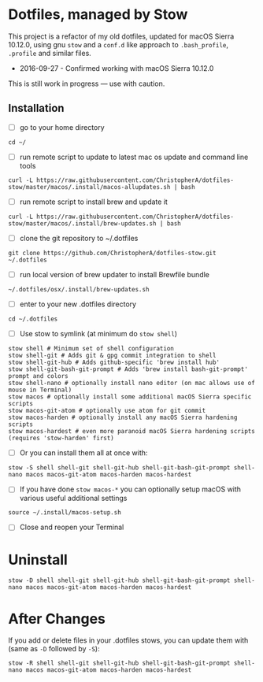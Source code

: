 # Dotfiles, managed by Stow

This project is a refactor of my old dotfiles, updated for macOS Sierra 10.12.0, using gnu `stow` and a `conf.d` like approach to `.bash_profile`, `.profile` and similar files.

* 2016-09-27 - Confirmed working with macOS Sierra 10.12.0

This is still work in progress — use with caution.

## Installation

* [ ] go to your home directory
~~~
cd ~/
~~~
* [ ] run remote script to update to latest mac os update and command line tools
~~~
curl -L https://raw.githubusercontent.com/ChristopherA/dotfiles-stow/master/macos/.install/macos-allupdates.sh | bash
~~~
* [ ] run remote script to install brew and update it
~~~
curl -L https://raw.githubusercontent.com/ChristopherA/dotfiles-stow/master/macos/.install/brew-updates.sh | bash
~~~
* [ ] clone the git repository to ~/.dotfiles
~~~
git clone https://github.com/ChristopherA/dotfiles-stow.git ~/.dotfiles
~~~
* [ ] run local version of brew updater to install Brewfile bundle
~~~
~/.dotfiles/osx/.install/brew-updates.sh
~~~
* [ ] enter to your new .dotfiles directory
~~~
cd ~/.dotfiles
~~~
* [ ] Use stow to symlink (at minimum do `stow shell`)
~~~
stow shell # Minimum set of shell configuration
stow shell-git # Adds git & gpg commit integration to shell
stow shell-git-hub # Adds github-specific 'brew install hub'
stow shell-git-bash-git-prompt # Adds 'brew install bash-git-prompt' prompt and colors
stow shell-nano # optionally install nano editor (on mac allows use of mouse in Terminal)
stow macos # optionally install some additional macOS Sierra specific scripts
stow macos-git-atom # optionally use atom for git commit
stow macos-harden # optionally install any macOS Sierra hardening scripts
stow macos-hardest # even more paranoid macOS Sierra hardening scripts (requires 'stow-harden' first)
~~~
* [ ] Or you can install them all at once with:
~~~
stow -S shell shell-git shell-git-hub shell-git-bash-git-prompt shell-nano macos macos-git-atom macos-harden macos-hardest
~~~
* [ ] If you have done `stow macos-*` you can optionally setup macOS with various useful additional settings
~~~
source ~/.install/macos-setup.sh
~~~
- [ ] Close and reopen your Terminal

# Uninstall

```
stow -D shell shell-git shell-git-hub shell-git-bash-git-prompt shell-nano macos macos-git-atom macos-harden macos-hardest
```

# After Changes

If you add or delete files in your .dotfiles stows, you can update them with (same as `-D` followed by `-S`): 

```
stow -R shell shell-git shell-git-hub shell-git-bash-git-prompt shell-nano macos macos-git-atom macos-harden macos-hardest
```

